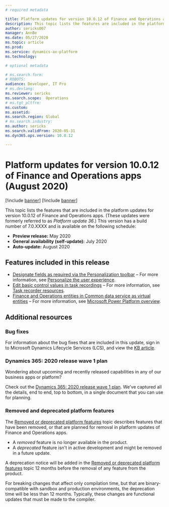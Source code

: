 ```yaml
---
# required metadata

title: Platform updates for version 10.0.12 of Finance and Operations apps (August 2020)
description: This topic lists the features are included in the platform updates for version 10.0.12 of Finance and Operations apps.
author: sericks007
manager: AnnBe
ms.date: 05/27/2020
ms.topic: article
ms.prod: 
ms.service: dynamics-ax-platform
ms.technology: 

# optional metadata

# ms.search.form: 
# ROBOTS: 
audience: Developer, IT Pro
# ms.devlang: 
ms.reviewer: sericks
ms.search.scope:  Operations
# ms.tgt_pltfrm: 
ms.custom: 
ms.assetid:
ms.search.region: Global
# ms.search.industry: 
ms.author: sericks
ms.search.validFrom: 2020-05-31
ms.dyn365.ops.version: 10.0.12

---
```

# Platform updates for version 10.0.12 of Finance and Operations apps (August 2020)

[!include [banner](../includes/banner.md)]
[!include [banner](../includes/preview-banner.md)]

This topic lists the features that are included in the platform updates for version 10.0.12 of Finance and Operations apps. (These updates were formerly referred to as *Platform update 36*.) This version has a build number of 7.0.XXXX and is available on the following schedule:

- **Preview release:** May 2020
- **General availability (self-update):** July 2020
- **Auto-update:** August 2020

## Features included in this release

-  [Designate fields as required via the Personalization toolbar](https://docs.microsoft.com/dynamics365-release-plan/2020wave1/finance-operations-crossapp-capabilities/usability-improvements-filtering-personalization) – For more information, see 
[Personalize the user experience](https://docs.microsoft.com/dynamics365/fin-ops-core/fin-ops/get-started/personalize-user-experience). 
-  [Edit basic control values in task recordings](https://docs.microsoft.com/dynamics365-release-plan/2020wave1/finance-operations-crossapp-capabilities/new-task-recorder-capabilities-rsat) – For more information, see [Task recorder resources](https://docs.microsoft.com/dynamics365/fin-ops-core/dev-itpro/user-interface/task-recorder).
- [Finance and Operations entities in Common data service as virtual entities](https://docs.microsoft.com/dynamics365-release-plan/2020wave1/finance-operations-crossapp-capabilities/finance-operations-entities-common-data-service-as-virtual-entities) – For more information, see [Microsoft Power Platform overview](https://docs.microsoft.com/dynamics365/fin-ops-core/dev-itpro/power-platform/overview).

## Additional resources

### Bug fixes

For information about the bug fixes that are included in this update, sign in to Microsoft Dynamics Lifecycle Services (LCS), and view the [KB article](https://fix.lcs.dynamics.com/).

### Dynamics 365: 2020 release wave 1 plan

Wondering about upcoming and recently released capabilities in any of our business apps or platform?

Check out the [Dynamics 365: 2020 release wave 1 plan](https://docs.microsoft.com/dynamics365-release-plan/2020wave1/index). We've captured all the details, end to end, top to bottom, in a single document that you can use for planning.

### Removed and deprecated platform features

The [Removed or deprecated platform features](removed-deprecated-features-platform-updates.md) topic describes features that have been removed, or that are planned for removal in platform updates of Finance and Operations apps.

- A *removed* feature is no longer available in the product.
- A *deprecated* feature isn't in active development and might be removed in a future update.

A deprecation notice will be added in the [Removed or deprecated platform features](removed-deprecated-features-platform-updates.md) topic 12 months before the removal of any feature from the product.

For breaking changes that affect only compilation time, but that are binary-compatible with sandbox and production environments, the deprecation time will be less than 12 months. Typically, these changes are functional updates that must be made to the compiler.
